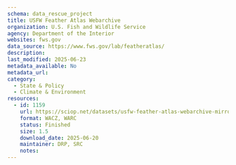 ```yaml
---
schema: data_rescue_project 
title: USFW Feather Atlas Webarchive
organization: U.S. Fish and Wildlife Service
agency: Department of the Interior
websites: fws.gov
data_source: https://www.fws.gov/lab/featheratlas/
description: 
last_modified: 2025-06-23
metadata_available: No
metadata_url: 
category:
  - State & Policy 
  - Climate & Environment 
resources:
  - id: 1159
    url: https://sciop.net/datasets/usfw-feather-atlas-webarchive-mirror
    format: WACZ, WARC
    status: Finished
    size: 1.5
    download_date: 2025-06-20
    maintainer: DRP, SRC
    notes: 
---
```


